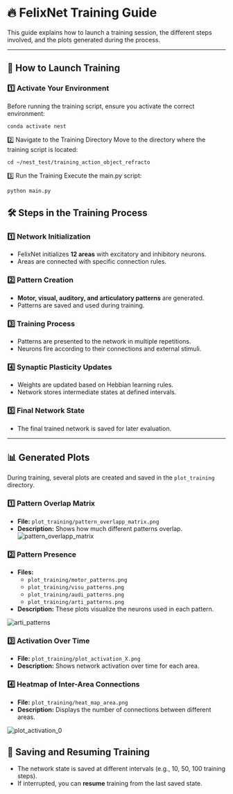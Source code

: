 # 🔥 FelixNet Training Guide

This guide explains how to launch a training session, the different steps involved, and the plots generated during the process.

---

## 🚀 How to Launch Training

### **1️⃣ Activate Your Environment**
Before running the training script, ensure you activate the correct environment:

```
conda activate nest
```

2️⃣ Navigate to the Training Directory
Move to the directory where the training script is located:

```
cd ~/nest_test/training_action_object_refracto

```

3️⃣ Run the Training
Execute the main.py script:

```
python main.py

```

## 🛠 Steps in the Training Process

### **1️⃣ Network Initialization**
- FelixNet initializes **12 areas** with excitatory and inhibitory neurons.
- Areas are connected with specific connection rules.

### **2️⃣ Pattern Creation**
- **Motor, visual, auditory, and articulatory patterns** are generated.
- Patterns are saved and used during training.

### **3️⃣ Training Process**
- Patterns are presented to the network in multiple repetitions.
- Neurons fire according to their connections and external stimuli.

### **4️⃣ Synaptic Plasticity Updates**
- Weights are updated based on Hebbian learning rules.
- Network stores intermediate states at defined intervals.

### **5️⃣ Final Network State**
- The final trained network is saved for later evaluation.

---

## 📊 Generated Plots

During training, several plots are created and saved in the `plot_training` directory.

### **1️⃣ Pattern Overlap Matrix**
- **File:** `plot_training/pattern_overlapp_matrix.png`
- **Description:** Shows how much different patterns overlap.
![pattern_overlapp_matrix](https://github.com/user-attachments/assets/5add76a4-66f4-4024-91af-ef099c7f527c)


### **2️⃣ Pattern Presence**
- **Files:**
  - `plot_training/motor_patterns.png`
  - `plot_training/visu_patterns.png`
  - `plot_training/audi_patterns.png`
  - `plot_training/arti_patterns.png`
- **Description:** These plots visualize the neurons used in each pattern.

![arti_patterns](https://github.com/user-attachments/assets/9770be3c-fe0d-4b5e-ae61-95023e1db478)


### **3️⃣ Activation Over Time**
- **File:** `plot_training/plot_activation_X.png`
- **Description:** Shows network activation over time for each area.

  

### **4️⃣ Heatmap of Inter-Area Connections**
- **File:** `plot_training/heat_map_area.png`
- **Description:** Displays the number of connections between different areas.

![plot_activation_0](https://github.com/user-attachments/assets/7070d99b-ee27-4485-81a7-6e6fc51323c2)


## 💾 Saving and Resuming Training
- The network state is saved at different intervals (e.g., 10, 50, 100 training steps).
- If interrupted, you can **resume** training from the last saved state.



